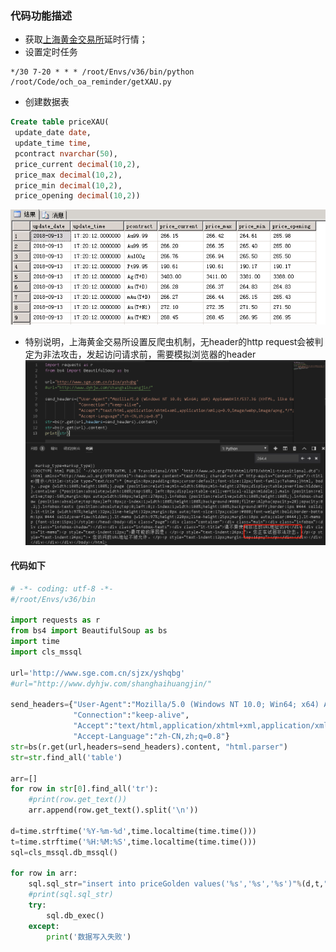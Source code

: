 
### 代码功能描述
- 获取[上海黄金交易所](http://www.sge.com.cn/sjzx/yshqbg)延时行情；
- 设置定时任务
```
*/30 7-20 * * * /root/Envs/v36/bin/python /root/Code/och_oa_reminder/getXAU.py
```
- 创建数据表
```sql
Create table priceXAU(
 update_date date,
 update_time time,
 pcontract nvarchar(50),
 price_current decimal(10,2),
 price_max decimal(10,2),
 price_min decimal(10,2),
 price_opening decimal(10,2))
```
![采集数据](https://github.com/QingYu2017/pic/blob/master/07.png)
- 特别说明，上海黄金交易所设置反爬虫机制，无header的http request会被判定为非法攻击，发起访问请求前，需要模拟浏览器的header
![Image 报错截图](https://github.com/QingYu2017/pic/blob/master/08.png)
#### 代码如下
```python
# -*- coding: utf-8 -*- 
#/root/Envs/v36/bin

import requests as r
from bs4 import BeautifulSoup as bs
import time
import cls_mssql

url='http://www.sge.com.cn/sjzx/yshqbg'
#url="http://www.dyhjw.com/shanghaihuangjin/"

send_headers={"User-Agent":"Mozilla/5.0 (Windows NT 10.0; Win64; x64) AppleWebKit/537.36 (KHTML, like Gecko) Chrome/61.0.3163.100 Safari/537.36",
              "Connection":"keep-alive",
              "Accept":"text/html,application/xhtml+xml,application/xml;q=0.9,image/webp,image/apng,*/*;q=0.8",
              "Accept-Language":"zh-CN,zh;q=0.8"}
str=bs(r.get(url,headers=send_headers).content, "html.parser")
str=str.find_all('table')

arr=[]
for row in str[0].find_all('tr'):
    #print(row.get_text())
    arr.append(row.get_text().split('\n'))

d=time.strftime('%Y-%m-%d',time.localtime(time.time()))
t=time.strftime('%H:%M:%S',time.localtime(time.time()))
sql=cls_mssql.db_mssql()

for row in arr:
    sql.sql_str="insert into priceGolden values('%s','%s','%s')"%(d,t,"','".join(row[1:-1]))
    #print(sql.sql_str)
    try:
        sql.db_exec()
    except:
        print('数据写入失败')

```
